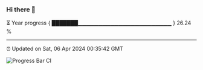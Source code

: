 ### Hi there 👋

⏳ Year progress { ███████▁▁▁▁▁▁▁▁▁▁▁▁▁▁▁▁▁▁▁▁▁▁▁ } 26.24 %

---

⏰ Updated on Sat, 06 Apr 2024 00:35:42 GMT

![Progress Bar CI](https://github.com/Shyam-Makwana/GitHub-Actions-Demo/workflows/Progress%20Bar%20CI/badge.svg)
